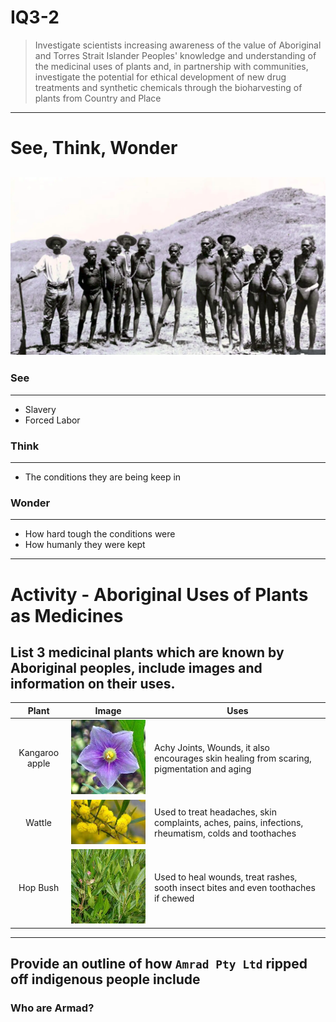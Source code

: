 # IQ3-2

>Investigate scientists increasing awareness of the value of Aboriginal and Torres Strait Islander Peoples' knowledge and understanding of the medicinal uses of plants and, in partnership with communities, investigate the potential for ethical development of new drug treatments and synthetic chemicals through the bioharvesting of plants from Country and Place

---
# See, Think, Wonder
![](./assets/IQ2-3SeeThinkWonder.png)
---
### See
---
* Slavery
* Forced Labor

### Think
---
* The conditions they are being keep in

### Wonder
---
* How hard tough the conditions were
* How humanly they were kept
---
# Activity - Aboriginal Uses of Plants as Medicines
## List 3 medicinal plants which are known by Aboriginal peoples, include images and information on their uses.

|		Plant		|		Image						|		Uses																												|
|:-----------------:|:---------------------------------:|---------------------------------------------------------------------------------------------------------------------------|
|	Kangaroo apple	|![](./assets/kangaroo_wattle.jpeg)	| Achy Joints, Wounds, it also encourages skin healing from scaring, pigmentation and aging									|
|	Wattle			|![](./assets/wattle.jpeg)			| Used to treat headaches, skin complaints, aches, pains, infections, rheumatism, colds and toothaches						|
|	Hop Bush		|![](./assets/hop_bush.jpeg)		| Used to heal wounds, treat rashes, sooth insect bites and even toothaches if chewed										|

---
## Provide an outline of how `Amrad Pty Ltd` ripped off indigenous people include

### Who are Armad?

